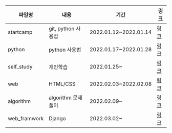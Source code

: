 | 파일명       | 내용               | 기간                  | 링크                    |
| ------------ | ------------------ | --------------------- | ----------------------- |
| startcamp    | git, python 사용법 | 2022.01.12~2022.01.14 | [링크](./startcamp)     |
| python       | python 사용법      | 2022.01.17~2022.01.28 | [링크](./python)        |
| self_study   | 개인학습           | 2022.01.25~           | [링크](./self_study)    |
| web          | HTML/CSS           | 2022.02.03~2022.02.08 | [링크](./web)           |
| algorithm    | algorithm 문제풀이 | 2022.02.09~           | [링크](./algorithm)     |
| web_framwork | Django             | 2022.03.02~           | [링크](./web_framework) |


